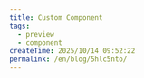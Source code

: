 ```yaml
---
title: Custom Component
tags:
  - preview
  - component
createTime: 2025/10/14 09:52:22
permalink: /en/blog/5hlc5nto/
---
```


<CustomComponent />

